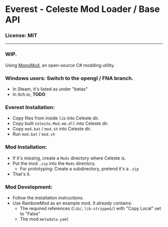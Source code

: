 # Everest - Celeste Mod Loader / Base API

### License: MIT

----

### WIP.

Using [MonoMod](https://github.com/0x0ade/MonoMod), an open-source C# modding utility.

### Windows users: Switch to the opengl / FNA branch.
- In Steam, it's listed as under "betas"
- In itch.io, **TODO**

### Everest Installation:
- Copy files from inside `lib` into Celeste dir.
- Copy built `Celeste.Mod.mm.dll` into Celeste dir.
- Copy `mod.bat` / `mod.sh` into Celeste dir.
- Run `mod.bat` / `mod.sh`

### Mod Installation:
- If it's missing, create a `Mods` directory where Celeste is.
- Put the mod `.zip` into the `Mods` directory.
    - For prototyping: Create a subdirectory, pretend it's a `.zip`
- That's it.

### Mod Development:
- Follow the installation instructions.
- Use RainbowMod as an example mod. It already contains:
    - The required references (`lib/`, `lib-stripped/`) with "Copy Local" set to "False"
    - The mod `metadata.yaml`
